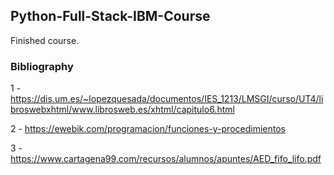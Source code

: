 ## Python-Full-Stack-IBM-Course

Finished course.

### Bibliography

1 - https://dis.um.es/~lopezquesada/documentos/IES_1213/LMSGI/curso/UT4/libroswebxhtml/www.librosweb.es/xhtml/capitulo6.html

2  - https://ewebik.com/programacion/funciones-y-procedimientos

3 - https://www.cartagena99.com/recursos/alumnos/apuntes/AED_fifo_lifo.pdf
